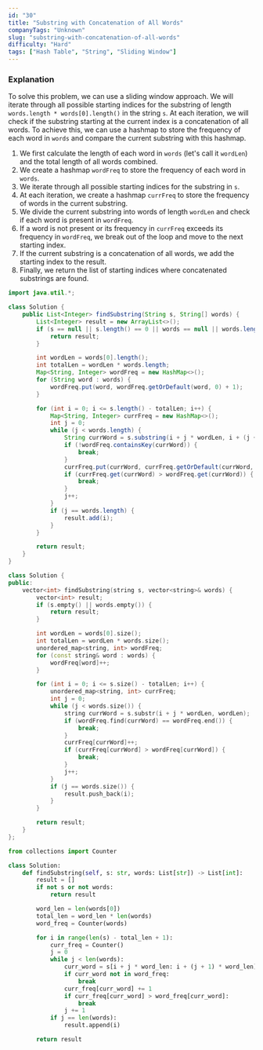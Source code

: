 ```yaml
---
id: "30"
title: "Substring with Concatenation of All Words"
companyTags: "Unknown"
slug: "substring-with-concatenation-of-all-words"
difficulty: "Hard"
tags: ["Hash Table", "String", "Sliding Window"]
---
```


### Explanation
To solve this problem, we can use a sliding window approach. We will iterate through all possible starting indices for the substring of length `words.length * words[0].length()` in the string `s`. At each iteration, we will check if the substring starting at the current index is a concatenation of all words. To achieve this, we can use a hashmap to store the frequency of each word in `words` and compare the current substring with this hashmap.

1. We first calculate the length of each word in `words` (let's call it `wordLen`) and the total length of all words combined.
2. We create a hashmap `wordFreq` to store the frequency of each word in `words`.
3. We iterate through all possible starting indices for the substring in `s`.
4. At each iteration, we create a hashmap `currFreq` to store the frequency of words in the current substring.
5. We divide the current substring into words of length `wordLen` and check if each word is present in `wordFreq`.
6. If a word is not present or its frequency in `currFreq` exceeds its frequency in `wordFreq`, we break out of the loop and move to the next starting index.
7. If the current substring is a concatenation of all words, we add the starting index to the result.
8. Finally, we return the list of starting indices where concatenated substrings are found.
```java
import java.util.*;

class Solution {
    public List<Integer> findSubstring(String s, String[] words) {
        List<Integer> result = new ArrayList<>();
        if (s == null || s.length() == 0 || words == null || words.length == 0) {
            return result;
        }

        int wordLen = words[0].length();
        int totalLen = wordLen * words.length;
        Map<String, Integer> wordFreq = new HashMap<>();
        for (String word : words) {
            wordFreq.put(word, wordFreq.getOrDefault(word, 0) + 1);
        }

        for (int i = 0; i <= s.length() - totalLen; i++) {
            Map<String, Integer> currFreq = new HashMap<>();
            int j = 0;
            while (j < words.length) {
                String currWord = s.substring(i + j * wordLen, i + (j + 1) * wordLen);
                if (!wordFreq.containsKey(currWord)) {
                    break;
                }
                currFreq.put(currWord, currFreq.getOrDefault(currWord, 0) + 1);
                if (currFreq.get(currWord) > wordFreq.get(currWord)) {
                    break;
                }
                j++;
            }
            if (j == words.length) {
                result.add(i);
            }
        }

        return result;
    }
}
```

```cpp
class Solution {
public:
    vector<int> findSubstring(string s, vector<string>& words) {
        vector<int> result;
        if (s.empty() || words.empty()) {
            return result;
        }

        int wordLen = words[0].size();
        int totalLen = wordLen * words.size();
        unordered_map<string, int> wordFreq;
        for (const string& word : words) {
            wordFreq[word]++;
        }

        for (int i = 0; i <= s.size() - totalLen; i++) {
            unordered_map<string, int> currFreq;
            int j = 0;
            while (j < words.size()) {
                string currWord = s.substr(i + j * wordLen, wordLen);
                if (wordFreq.find(currWord) == wordFreq.end()) {
                    break;
                }
                currFreq[currWord]++;
                if (currFreq[currWord] > wordFreq[currWord]) {
                    break;
                }
                j++;
            }
            if (j == words.size()) {
                result.push_back(i);
            }
        }

        return result;
    }
};
```

```python
from collections import Counter

class Solution:
    def findSubstring(self, s: str, words: List[str]) -> List[int]:
        result = []
        if not s or not words:
            return result

        word_len = len(words[0])
        total_len = word_len * len(words)
        word_freq = Counter(words)

        for i in range(len(s) - total_len + 1):
            curr_freq = Counter()
            j = 0
            while j < len(words):
                curr_word = s[i + j * word_len: i + (j + 1) * word_len]
                if curr_word not in word_freq:
                    break
                curr_freq[curr_word] += 1
                if curr_freq[curr_word] > word_freq[curr_word]:
                    break
                j += 1
            if j == len(words):
                result.append(i)

        return result
```